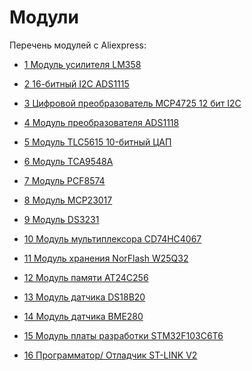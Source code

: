 # Модули 

Перечень модулей с Aliexpress:
- [1 Модуль усилителя LM358](https://aliexpress.ru/item/32259881337.html?sku_id=58735740445&spm=a2g2w.productlist.search_results.15.b11158dft0B4Hq) <br>
- [2 16-битный I2C ADS1115](https://aliexpress.ru/item/4000550063603.html?sku_id=10000007911141522&spm=a2g2w.productlist.search_results.0.67c01646HDfOdj) <br>
- [3 Цифровой преобразователь MCP4725 12 бит I2C](https://aliexpress.ru/item/1005005389403251.html?sku_id=12000032854058458&spm=a2g2w.productlist.search_results.0.713d1d3e6tpiMf)<br>
- [4 Модуль преобразователя ADS1118](https://aliexpress.ru/item/1005005961501233.html?sku_id=12000035060086720&spm=a2g2w.productlist.search_results.0.611475b6RMLTtp)<br>
- [5 Модуль TLC5615 10-битный ЦАП](https://aliexpress.ru/item/4001166456023.html?sku_id=12000027591335326&spm=a2g2w.productlist.search_results.2.34af23ffDo7lWz)<br>

- [6 Модуль TCA9548A](https://aliexpress.ru/item/4001042335251.html?sku_id=10000013714958041&spm=a2g2w.productlist.search_results.0.37ce54feWRcRt7)<br>
- [7 Модуль PCF8574](https://aliexpress.ru/item/32353277284.html?sku_id=67312097368&spm=a2g2w.productlist.search_results.0.1b6e52b8cIIRPj)<br>
- [8 Модуль MCP23017](https://aliexpress.ru/item/1005006330121182.html?sku_id=12000036783965611&spm=a2g2w.productlist.search_results.0.754942c6EWOfqk)<br>
- [9 Модуль DS3231](https://aliexpress.ru/item/1005007339287980.html?sku_id=12000043065889243&spm=a2g2w.productlist.search_results.0.10ef5c511fQ2iB)<br>
- [10 Модуль мультиплексора CD74HC4067](https://aliexpress.ru/item/32428098670.html?sku_id=12000036817942454&spm=a2g2w.productlist.search_results.0.230e460azJAvf2)<br>

- [11 Модуль хранения NorFlash W25Q32](https://aliexpress.ru/item/32967314148.html?sku_id=10000013251436915&spm=.search_results.1.430b915bKc5it4)<br>
- [12 Модуль памяти AT24C256](https://aliexpress.ru/item/1005007403210916.html?sku_id=12000043066510603&spm=a2g2w.productlist.search_results.1.17d4375cEdYWMB)<br>
- [13 Модуль датчика DS18B20](https://aliexpress.ru/item/1005004510890825.html?sku_id=12000043382116278&spm=a2g2w.productlist.search_results.1.554f85a6kelIpN)<br>
- [14 Модуль датчика BME280](https://aliexpress.ru/item/1005003017199372.html?sku_id=12000023248882905&spm=a2g2w.productlist.search_results.4.6aed5be2TtqzUI)<br>
- [15 Модуль платы разработки STM32F103C6T6](https://aliexpress.ru/item/1005003880238896.html?sku_id=12000035018466133&spm=a2g2w.productlist.search_results.0.1a332487TzQUUt)<br>

- [16 Программатор/ Отладчик ST-LINK V2](https://aliexpress.ru/item/1005003880238896.html?sku_id=12000029245595489&spm=a2g2w.productlist.search_results.0.1a332487TzQUUt)<br>

